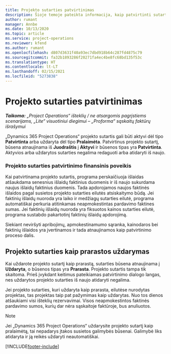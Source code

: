 ```yaml
---
title: Projekto sutarties patvirtinimas
description: Šioje temoje pateikta informacija, kaip patvirtinti sutartį programoje „Project Operations“.
author: rumant
manager: Annbe
ms.date: 10/13/2020
ms.topic: article
ms.service: project-operations
ms.reviewer: kfend
ms.author: rumant
ms.openlocfilehash: d807d3631f40a93ec7dbd918b64c287fd4875c79
ms.sourcegitcommit: fa32b1893286f20271fa4ec4be8fc68bd135f53c
ms.translationtype: HT
ms.contentlocale: lt-LT
ms.lasthandoff: 02/15/2021
ms.locfileid: "5273838"
---
```

# <a name="confirm-a-project-contract"></a>Projekto sutarties patvirtinimas

_**Taikoma:** „Project Operations“ išteklių / ne atsargomis pagrįstiems scenarijams, „Lite“ visuotiniui diegimui – „Proforma“ sąskaitų faktūrų išrašymui_

„Dynamics 365 Project Operations“ projekto sutartis gali būti aktyvi dėl tipo **Patvirtinta** arba uždaryta dėl tipo **Pralaimėta**. Patvirtinus projekto sutartį, būsena atnaujinama iš **Juodraštis** į **Aktyvi** ir būsenos tipas yra **Patvirtinta**. Aktyvios arba uždarytos sutarties negalima redaguoti arba atidaryti iš naujo. 

### <a name="financial-impact-of-confirming-a-project-contract"></a>Projekto sutarties patvirtinimo finansinis poveikis

Kai patvirtinama projekto sutartis, programa perskaičiuoja išlaidas atšaukdama senesnius išlaidų faktinius duomenis ir iš naujo sukurdama naujus išlaidų faktinius duomenis. Tada apdorojamos naujos faktinės išlaidos pagal susietos projekto sutarties eilutės atsiskaitymo būdą. Jei faktinių išlaidų nuoroda yra laiko ir medžiagų sutarties eilutė, programa automatiškai perkuria atitinkamas neapmokestintas pardavimo faktines sumas. Jei faktinių išlaidų nuoroda yra fiksuotos kainos sutarties eilutė, programa sustabdo pakartotinį faktinių išlaidų apdorojimą.

Siekiant neviršyti apribojimų, apmokestinamumo sąranka, kainodaros bei faktinių išlaidos yra įvertinamos ir tada atnaujinamos kaip patvirtinimo proceso dalis.

## <a name="close-a-project-contract-as-lost"></a>Projekto sutarties kaip prarastos uždarymas

Kai uždarote projekto sutartį kaip prarastą, sutarties būsena atnaujinama į **Uždaryta**, o būsenos tipas yra **Prarasta**. Projekto sutartis tampa tik skaitoma. Prieš įvykdant keitimus pateikiamas patvirtinimo dialogo langas, nes uždarytos projekto sutarties iš naujo atidaryti negalima.

Jei projekto sutarties, kuri uždaryta kaip prarasta, eilutėse nurodytas projektas, tas projektas taip pat pažymimas kaip uždarytas. Nuo tos dienos atšaukiami visi išteklių rezervavimai. Visos neapmokestintos faktinės pardavimo sumos, kurių dar nėra sąskaitoje faktūroje, bus anuliuotos.

> [!NOTE]
> Jei „Dynamics 365 Project Operations“ uždarysite projekto sutartį kaip pralaimėtą, tai nepadarys įtakos susietos galimybės būsenai. Galimybė liks atidaryta ir ją reikės uždaryti neautomatiškai.


[!INCLUDE[footer-include](../../includes/footer-banner.md)]